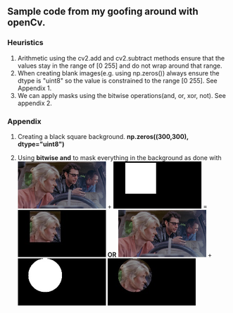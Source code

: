 ## Sample code from my goofing around with openCv.



### Heuristics
1. Arithmetic using the cv2.add and cv2.subtract methods ensure that the values stay in the range of [0 255] and do not wrap around that range.
2. When creating blank images(e.g. using np.zeros()) always ensure the dtype is "uint8" so the value is constrained to the range [0 255]. See Appendix 1.
3. We can apply masks using the bitwise operations(and, or, xor, not). See appendix 2.

### Appendix
1. Creating a black square background.
        **np.zeros((300,300), dtype="uint8")**

2. Using **bitwise and** to mask everything in the background as done with <img src="images/jpShrunk.png"> + <img src="images/RectangleMaskForJessicaFace.jpg"> = <img src="images/JessicaFaceRectangleMasked.jpg">   **OR**   <img src="images/jpShrunk.png"> + <img src="images/CircleMaskForJessicaFace.jpg"> <img src="images/JessicaFaceCircleMasked.jpg">
